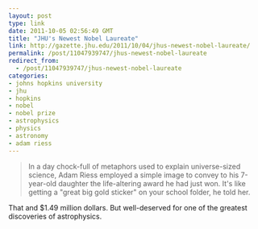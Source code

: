 ```yaml
---
layout: post
type: link
date: 2011-10-05 02:56:49 GMT
title: "JHU's Newest Nobel Laureate"
link: http://gazette.jhu.edu/2011/10/04/jhus-newest-nobel-laureate/
permalink: /post/11047939747/jhus-newest-nobel-laureate
redirect_from: 
  - /post/11047939747/jhus-newest-nobel-laureate
categories:
- johns hopkins university
- jhu
- hopkins
- nobel
- nobel prize
- astrophysics
- physics
- astronomy
- adam riess
---
```

<blockquote>In a day chock-full of metaphors used to explain universe-sized science, Adam Riess employed a simple image to convey to his 7-year-old daughter the life-altering award he had just won. It's like getting a "great big gold sticker" on your school folder, he told her.</blockquote>
<p>That and $1.49 million dollars. But well-deserved for one of the greatest discoveries of astrophysics.</p>
